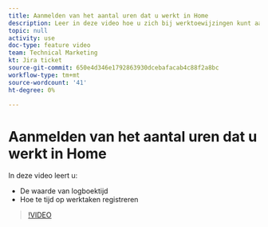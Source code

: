 ```yaml
---
title: Aanmelden van het aantal uren dat u werkt in Home
description: Leer in deze video hoe u zich bij werktoewijzingen kunt aanmelden.
topic: null
activity: use
doc-type: feature video
team: Technical Marketing
kt: Jira ticket
source-git-commit: 650e4d346e1792863930dcebafacab4c88f2a8bc
workflow-type: tm+mt
source-wordcount: '41'
ht-degree: 0%

---
```


# Aanmelden van het aantal uren dat u werkt in Home

In deze video leert u:

* De waarde van logboektijd
* Hoe te tijd op werktaken registreren

>[!VIDEO](https://video.tv.adobe.com/v/335103/?quality=12&learn=on)

